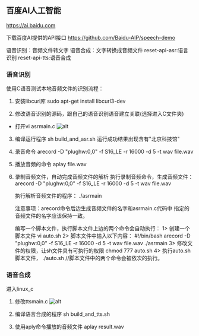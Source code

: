 

## 百度AI人工智能
https://ai.baidu.com

下载百度AI提供的API接口
https://github.com/Baidu-AIP/speech-demo

语音识别：音频文件转文字
语音合成：文字转换成音频文件
reset-api-asr:语言识别
reset-api-tts:语音合成

### 语音识别
使用C语音测试本地音频文件的识别流程：
1. 安装libcurl库
sudo apt-get install libcurl3-dev

2. 修改语音识别的源码，跟自己的语音识别语音建立关联(选择进入C文件夹)
- 打开vi asrmain.c
![alt](图片\语音识别asrmain.c.png)
3. 编译运行程序
   sh build_and_asr.sh
运行成功结果出现含有"北京科技馆"
4. 录音命令
   arecord -D "plughw:0,0" -f S16_LE -r 16000 -d 5 -t wav file.wav

5. 播放音频的命令
   aplay file.wav

6. 录制音频文件，自动完成音频文件的解析
	执行录制音频命令，生成音频文件：
	arecord -D "plughw:0,0" -f S16_LE -r 16000 -d 5 -t wav file.wav
	
	执行解析音频文件的程序：
	./asrmain
	
	注意事项：arecord命令后边生成音频文件的名字和asrmain.c代码中
	指定的音频文件的名字应该保持一致。
	
	编写一个脚本文件，执行脚本文件上边的两个命令会自动执行：
	1> 创建一个脚本文件
	vi  auto.sh
	2> 脚本文件中输入以下内容：
	#!/bin/bash
	arecord -D "plughw:0,0" -f S16_LE -r 16000 -d 5 -t wav file.wav
	./asrmain
	3> 修改文件的权限，让sh文件具有可执行的权限
	chmod 777 auto.sh 
	4> 执行auto.sh脚本文件，
	./auto.sh       //脚本文件中的两个命令会被依次的执行。

### 语音合成

进入linux_c
1. 修改ttsmain.c
![alt](图片\语音合成ttsmain.c.png)
2. 编译语言合成的程序
sh build_and_tts.sh

3. 使用aply命令播放的音频文件
aplay result.wav
